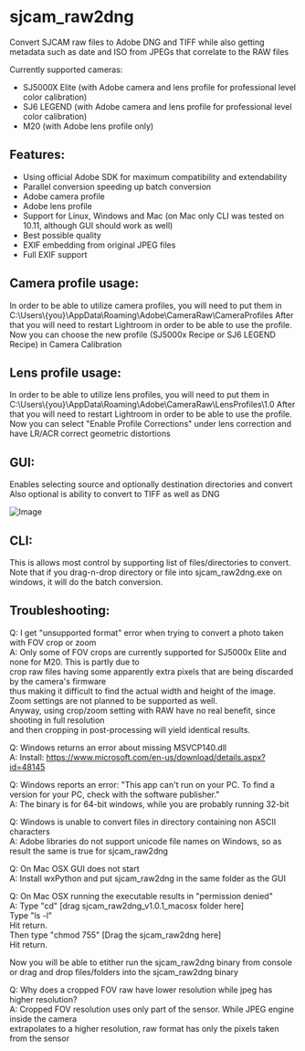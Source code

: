 # sjcam_raw2dng
Convert SJCAM raw files to Adobe DNG and TIFF while also getting metadata
such as date and ISO from JPEGs that correlate to the RAW files

Currently supported cameras:
- SJ5000X Elite (with Adobe camera and lens profile for professional level color calibration)
- SJ6 LEGEND (with Adobe camera and lens profile for professional level color calibration)
- M20 (with Adobe lens profile only)

Features:
--------------------
- Using official Adobe SDK for maximum compatibility and extendability
- Parallel conversion speeding up batch conversion
- Adobe camera profile
- Adobe lens profile
- Support for Linux, Windows and Mac (on Mac only CLI was tested on 10.11, although GUI should work as well)
- Best possible quality
- EXIF embedding from original JPEG files
- Full EXIF support


Camera profile usage:
---------------------
In order to be able to utilize camera profiles, you will need to put them in
C:\Users\\{you}\AppData\Roaming\Adobe\CameraRaw\CameraProfiles
After that you will need to restart Lightroom in order to be able to use the profile.
Now you can choose the new profile (SJ5000x Recipe or SJ6 LEGEND Recipe) in Camera Calibration

Lens profile usage:
---------------------
In order to be able to utilize lens profiles, you will need to put them in
C:\Users\\{you}\AppData\Roaming\Adobe\CameraRaw\LensProfiles\1.0
After that you will need to restart Lightroom in order to be able to use the profile.
Now you can select "Enable Profile Corrections" under lens correction and have LR/ACR correct geometric distortions

GUI:
---------------------
Enables selecting source and optionally destination directories and convert
Also optional is ability to convert to TIFF as well as DNG

![Image](https://github.com/yanburman/sjcam_raw2dng/blob/master/resources/gui.png)


CLI:
---------------------
This is allows most control by supporting list of files/directories to convert.
Note that if you drag-n-drop directory or file into sjcam_raw2dng.exe on windows, it will do the batch conversion.


Troubleshooting:
---------------------
Q: I get "unsupported format" error when trying to convert a photo taken with FOV crop or zoom</br>
A: Only some of FOV crops are currently supported for SJ5000x Elite and none for M20. This is partly due to</br>
crop raw files having some apparently extra pixels that are being discarded by the camera's firmware</br>
thus making it difficult to find the actual width and height of the image.</br>
Zoom settings are not planned to be supported as well.</br>
Anyway, using crop/zoom setting with RAW have no real benefit, since shooting in full resolution</br>
and then cropping in post-processing will yield identical results.

Q: Windows returns an error about missing MSVCP140.dll<br/>
A: Install: https://www.microsoft.com/en-us/download/details.aspx?id=48145

Q: Windows reports an error: "This app can't run on your PC. To find a version for your PC, check with the software publisher."<br/>
A: The binary is for 64-bit windows, while you are probably running 32-bit

Q: Windows is unable to convert files in directory containing non ASCII characters</br>
A: Adobe libraries do not support unicode file names on Windows, so as result the same is true for sjcam_raw2dng

Q: On Mac OSX GUI does not start<br/>
A: Install wxPython and put sjcam_raw2dng in the same folder as the GUI

Q: On Mac OSX running the executable results in "permission denied"<br/>
A: Type "cd" [drag sjcam_raw2dng_v1.0.1_macosx folder here]</br>
Type "ls -l"</br>
Hit return.</br>
Then type "chmod 755" [Drag the sjcam_raw2dng here]</br>
Hit return.</br>

Now you will be able to etither run the sjcam_raw2dng binary from console</br>
or drag and drop files/folders into the sjcam_raw2dng binary

Q: Why does a cropped FOV raw have lower resolution while jpeg has higher resolution?<br/>
A: Cropped FOV resolution uses only part of the sensor. While JPEG engine inside the camera</br>
extrapolates to a higher resolution, raw format has only the pixels taken from the sensor

